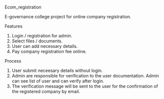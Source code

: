 Ecom_registration

E-governance college project for online company registration. 

Features

1. Login / registration for admin.
2. Select files / documents.
3. User can add necessary details.
4. Pay company registration fee online.


Process

1. User submit neceesary details without login.
2. Admin  are responsible for verification to the user documentation. Admin can see list of user and can verify after login. 
3. The verification message will be sent to the user for the confirmation of the registered company by email.

